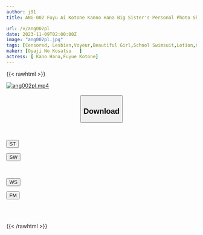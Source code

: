 ```yaml
---
author: j91
title: ANG-002 Fuyu Ai Kotone Kanno Hana Big Sister's Personal Photo Shoot God Lesbian Competitive Swimsuit A Woman Holds A Camera And Takes Pictures Of Cute Girls In Swimsuits! Lesbian Sex AV Where You Can Enjoy Not Only Close-up Fetish Shots Of Your Father's Hair And Armpits, But Also Humiliating Urination, Close Contact With Lotion, And Lesbian Sex Taken By A Woman Fully Clothed.

url: /v/ang002pl
date: 2023-11-09T02:00:00Z
image: "ang002pl.jpg"
tags: [Censored, Lesbian,Voyeur,Beautiful Girl,School Swimsuit,Lotion,Close Up	]
maker: [Oyaji No Kosatsu   ]
actress: [ Kano Hana,Fuyue Kotone]
---
```



{{< rawhtml >}}

<div class="video" data-videoid="4yPb7RVe26UKMjX">
    <a href="javascript:;">
        <img src="https://my.j91.asia/v/ang002pl/ang002pl.jpg" width="WIDTH" height="HEIGHT" alt="ang002pl.mp4" loading="lazy">
    </a>
</div>

<script type="text/javascript" src="https://j91.asia/asset/on-demand-st.js"></script>

<br>
  <link rel="stylesheet" href="https://j91.asia/asset/bs5.css">
  
  <center>
  <button class="btn btn-primary" type="button" data-bs-toggle="collapse" data-bs-target=".multi-collapse" aria-expanded="false" aria-controls="multiCollapseExample1 multiCollapseExample2"><h2>Download</h2></button></center>
</p>
<div class="row">
  <div class="col">
    <div class="collapse multi-collapse" id="multiCollapseExample1">
      <div class="card card-body">
	      	      <br>
<div class="buttons">  
<p><a href="https://streamtape.to/v/4yPb7RVe26UKMjX" target="_blank"><button class="btn-hover color-3"><i class="fa fa-download"></i> ST</button></a></p>
<p><a href="https://sfastwish.com/ltz03tlghbmi" target="_blank"><button class="btn-hover color-2"><i class="fa fa-download"></i> SW</button></a></p></div>
    </div>
  </div>
</div>
  <div class="col">
    <div class="collapse multi-collapse" id="multiCollapseExample2">
      <div class="card card-body">
	      <br>
<div class="buttons">
<p><a href="https://wolfstream.tv/56k8j5thvjw7" target="_blank"><button class="btn-hover color-9"><i class="fa fa-download"></i> WS</button></a></p>
<p><a href="https://filemoon.sx/d/pbxdgudekqeo" target="_blank"><button class="btn-hover color-8"><i class="fa fa-download"></i> FM</button></a></p></div>
<br><br>
      </div>
    </div>
  </div>
</div>

{{< /rawhtml >}}
